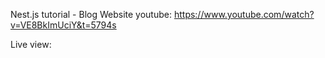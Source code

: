 Nest.js tutorial - Blog Website youtube: https://www.youtube.com/watch?v=VE8BkImUciY&t=5794s

Live view: 


